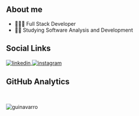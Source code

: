 ## About me
- 👨🏻‍💻 Full Stack Developer
- 🧗🏻 Studying Software Analysis and Development
     
## Social Links
<a href="https://linkedin.com/in/adsguilhermenavarro" target="_blank">
  <img align="center" src="https://img.shields.io/badge/-guilhermenavarro-05122A?style=flat&logo=linkedin" alt="linkedin"/>
</a>
<a href="https://instagram.com/guilhermenavarro_" target="_blank">
 <img align="center" src="https://img.shields.io/badge/-guilhermenavarro-05122A?style=flat&logo=instagram" alt="instagram"/>
</a>

## GitHub Analytics
<br>
<p align="left"><img align="center" src="https://github-readme-stats.vercel.app/api/top-langs?username=guinavarro&show_icons=true&locale=en&layout=compact" alt="guinavarro"/></p>
